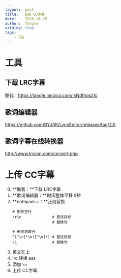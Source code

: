 ```yaml
---
layout:  post
title:   B站 CC字幕
date:    2020-10-25
author:  Tangle
catalog: true
tags:
    - B站
---
```


# 工具

## 下载 LRC字幕

酷我：<https://tangle.lanzoui.com/ikNdfhqsz1c>

## 歌词编辑器

<https://github.com/BYJRK/LyricEditor/releases/tag/2.0>

## 歌词字幕在线转换器

<http://www.lrccon.com/convert.php>

# 上传 CC字幕

0. **酷我：**下载 LRC字幕
0. **歌词编辑器：**时间整体平移 9秒
0. **notepad++：**正则替换
    ```
    # 删除空行
    \r\n              # 查找目标
                      # 替换为

    # 删除奇数行
    ^[^\n]*\n([^\n]*) # 查找目标
    \1                # 替换为
    ```
0. 英文在上
0. lrc 转换 ass
0. 添加 `\n`
0. 上传 CC字幕
